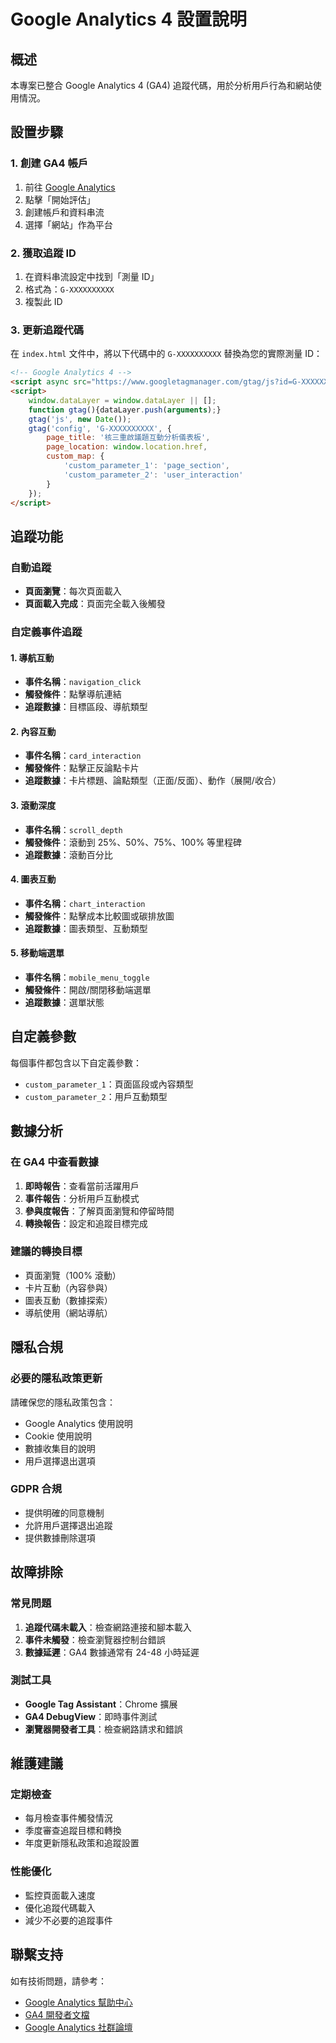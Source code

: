 # Google Analytics 4 設置說明

## 概述
本專案已整合 Google Analytics 4 (GA4) 追蹤代碼，用於分析用戶行為和網站使用情況。

## 設置步驟

### 1. 創建 GA4 帳戶
1. 前往 [Google Analytics](https://analytics.google.com/)
2. 點擊「開始評估」
3. 創建帳戶和資料串流
4. 選擇「網站」作為平台

### 2. 獲取追蹤 ID
1. 在資料串流設定中找到「測量 ID」
2. 格式為：`G-XXXXXXXXXX`
3. 複製此 ID

### 3. 更新追蹤代碼
在 `index.html` 文件中，將以下代碼中的 `G-XXXXXXXXXX` 替換為您的實際測量 ID：

```html
<!-- Google Analytics 4 -->
<script async src="https://www.googletagmanager.com/gtag/js?id=G-XXXXXXXXXX"></script>
<script>
    window.dataLayer = window.dataLayer || [];
    function gtag(){dataLayer.push(arguments);}
    gtag('js', new Date());
    gtag('config', 'G-XXXXXXXXXX', {
        page_title: '核三重啟議題互動分析儀表板',
        page_location: window.location.href,
        custom_map: {
            'custom_parameter_1': 'page_section',
            'custom_parameter_2': 'user_interaction'
        }
    });
</script>
```

## 追蹤功能

### 自動追蹤
- **頁面瀏覽**：每次頁面載入
- **頁面載入完成**：頁面完全載入後觸發

### 自定義事件追蹤

#### 1. 導航互動
- **事件名稱**：`navigation_click`
- **觸發條件**：點擊導航連結
- **追蹤數據**：目標區段、導航類型

#### 2. 內容互動
- **事件名稱**：`card_interaction`
- **觸發條件**：點擊正反論點卡片
- **追蹤數據**：卡片標題、論點類型（正面/反面）、動作（展開/收合）

#### 3. 滾動深度
- **事件名稱**：`scroll_depth`
- **觸發條件**：滾動到 25%、50%、75%、100% 等里程碑
- **追蹤數據**：滾動百分比

#### 4. 圖表互動
- **事件名稱**：`chart_interaction`
- **觸發條件**：點擊成本比較圖或碳排放圖
- **追蹤數據**：圖表類型、互動類型

#### 5. 移動端選單
- **事件名稱**：`mobile_menu_toggle`
- **觸發條件**：開啟/關閉移動端選單
- **追蹤數據**：選單狀態

## 自定義參數

每個事件都包含以下自定義參數：
- `custom_parameter_1`：頁面區段或內容類型
- `custom_parameter_2`：用戶互動類型

## 數據分析

### 在 GA4 中查看數據
1. **即時報告**：查看當前活躍用戶
2. **事件報告**：分析用戶互動模式
3. **參與度報告**：了解頁面瀏覽和停留時間
4. **轉換報告**：設定和追蹤目標完成

### 建議的轉換目標
- 頁面瀏覽（100% 滾動）
- 卡片互動（內容參與）
- 圖表互動（數據探索）
- 導航使用（網站導航）

## 隱私合規

### 必要的隱私政策更新
請確保您的隱私政策包含：
- Google Analytics 使用說明
- Cookie 使用說明
- 數據收集目的說明
- 用戶選擇退出選項

### GDPR 合規
- 提供明確的同意機制
- 允許用戶選擇退出追蹤
- 提供數據刪除選項

## 故障排除

### 常見問題
1. **追蹤代碼未載入**：檢查網路連接和腳本載入
2. **事件未觸發**：檢查瀏覽器控制台錯誤
3. **數據延遲**：GA4 數據通常有 24-48 小時延遲

### 測試工具
- **Google Tag Assistant**：Chrome 擴展
- **GA4 DebugView**：即時事件測試
- **瀏覽器開發者工具**：檢查網路請求和錯誤

## 維護建議

### 定期檢查
- 每月檢查事件觸發情況
- 季度審查追蹤目標和轉換
- 年度更新隱私政策和追蹤設置

### 性能優化
- 監控頁面載入速度
- 優化追蹤代碼載入
- 減少不必要的追蹤事件

## 聯繫支持

如有技術問題，請參考：
- [Google Analytics 幫助中心](https://support.google.com/analytics/)
- [GA4 開發者文檔](https://developers.google.com/analytics/devguides/collection/ga4)
- [Google Analytics 社群論壇](https://support.google.com/analytics/community)
